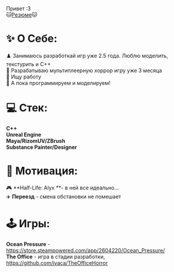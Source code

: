 Привет :3<br/>
🐱[Резюме](https://github.com/user-attachments/files/16652860/ResumeGrabber.Programmer.2.1.pdf)🐱
# ✨ О Себе:
♟️ Занимаюсь разработкай игр уже 2.5 года. Люблю моделить, текстурить и C++<br>
🔭 Разрабатываю мультиплеерную хоррор игру уже 3 месяца<br>🤝 Ищу работу<br>🌱 А пока программируем и моделируем!

# 💻 Стек:
**C++<br/>
Unreal Engine<br/>
Maya/RizomUV/ZBrush<br/>
Substance Painter/Designer<br/>**

# 🔮 Мотивация:
🎮 **Half-Life: Alyx **- в ней все идеально...<br/>
✈️ **Переезд** - смена обстановки не помешает<br/>

# 🕹️ Игры:
**Ocean Pressure** - https://store.steampowered.com/app/2604220/Ocean_Pressure/ <br/>
**The Office** - игра в стадии разработки, https://github.com/ivaca/TheOfficeHorror <br/>





